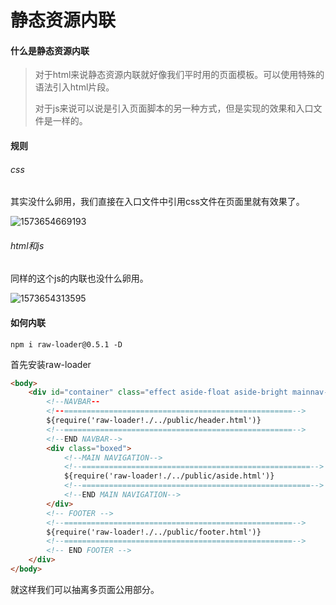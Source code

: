 # 静态资源内联

#### 什么是静态资源内联

> 对于html来说静态资源内联就好像我们平时用的页面模板。可以使用特殊的语法引入html片段。
>
> 对于js来说可以说是引入页面脚本的另一种方式，但是实现的效果和入口文件是一样的。

#### 规则

###### css

其实没什么卵用，我们直接在入口文件中引用css文件在页面里就有效果了。

![1573654669193](C:\Users\Administrator\AppData\Roaming\Typora\typora-user-images\1573654669193.png)

###### html和js

同样的这个js的内联也没什么卵用。

![1573654313595](F:\我的笔记\image\1573654313595.png)

#### 如何内联

```npm
npm i raw-loader@0.5.1 -D
```

首先安装raw-loader

```html
<body>
    <div id="container" class="effect aside-float aside-bright mainnav-lg">
        <!--NAVBAR--
        <!--===================================================-->
        ${require('raw-loader!./../public/header.html')}
        <!--===================================================-->
        <!--END NAVBAR-->
        <div class="boxed">
            <!--MAIN NAVIGATION-->
            <!--===================================================-->
            ${require('raw-loader!./../public/aside.html')}
            <!--===================================================-->
            <!--END MAIN NAVIGATION-->
        </div>
        <!-- FOOTER -->
        <!--===================================================-->
        ${require('raw-loader!./../public/footer.html')}
        <!--===================================================-->
        <!-- END FOOTER -->
    </div>
</body>
```

就这样我们可以抽离多页面公用部分。